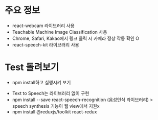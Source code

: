 # 주요 정보

- react-webcam 라이브러리 사용
- Teachable Machine Image Classification 사용
- Chrome, Safari, Kakao에서 링크 클릭 시 카메라 정상 작동 확인 O
- react-speech-kit 라이브러리 사용

# Test 돌려보기

- npm install하고 실행시켜 보기
<!-- - npm i react-speech-kit 후 실행 (or npm i --force react-speech-kit) > react-speech-recognition이랑 dependency 충돌 발생 -->
- Text to Speech는 라이브러리 없이 구현
- npm install --save react-speech-recognition (음성인식 라이브러리) > speech synthesis 기능이 웹 view에서 지원x
- npm install @reduxjs/toolkit react-redux 
